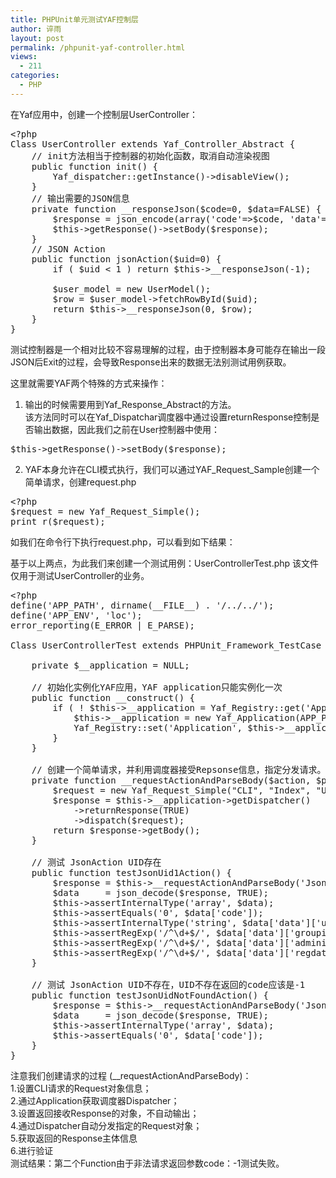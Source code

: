 ```yaml
---
title: PHPUnit单元测试YAF控制层
author: 谇雨
layout: post
permalink: /phpunit-yaf-controller.html
views:
  - 211
categories:
  - PHP
---
```

在Yaf应用中，创建一个控制层UserController：

<pre class="lang:php decode:true " >&lt;?php
Class UserController extends Yaf_Controller_Abstract {
    // init方法相当于控制器的初始化函数，取消自动渲染视图
    public function init() {
        Yaf_dispatcher::getInstance()-&gt;disableView();
    }
    // 输出需要的JSON信息
    private function __responseJson($code=0, $data=FALSE) {
        $response = json_encode(array('code'=&gt;$code, 'data'=&gt;$data));
        $this-&gt;getResponse()-&gt;setBody($response);
    }
    // JSON Action
    public function jsonAction($uid=0) {
        if ( $uid &lt; 1 ) return $this-&gt;__responseJson(-1);

        $user_model = new UserModel();
        $row = $user_model-&gt;fetchRowById($uid);
        return $this-&gt;__responseJson(0, $row);
    }
}</pre>

<!--more-->

  
测试控制器是一个相对比较不容易理解的过程，由于控制器本身可能存在输出一段JSON后Exit的过程，会导致Response出来的数据无法别测试用例获取。

这里就需要YAF两个特殊的方式来操作：

1. 输出的时候需要用到Yaf\_Response\_Abstract的方法。  
该方法同时可以在Yaf_Dispatchar调度器中通过设置returnResponse控制是否输出数据，因此我们之前在User控制器中使用：

<pre class="lang:php decode:true " >$this-&gt;getResponse()-&gt;setBody($response);</pre>

2. YAF本身允许在CLI模式执行，我们可以通过YAF\_Request\_Sample创建一个简单请求，创建request.php

<pre class="lang:php decode:true " >&lt;?php
$request = new Yaf_Request_Simple();
print_r($request);</pre>

如我们在命令行下执行request.php，可以看到如下结果：  
[<img src="http://www.crackedzone.com/wp-content/uploads/2014/01/TestYafCli.jpg" alt="" title="TestYafCli" class="alignnone size-full wp-image-953" />][1]

基于以上两点，为此我们来创建一个测试用例：UserControllerTest.php 该文件仅用于测试UserController的业务。

<pre class="lang:php decode:true " >&lt;?php
define('APP_PATH', dirname(__FILE__) . '/../../');
define('APP_ENV', 'loc');
error_reporting(E_ERROR | E_PARSE);

Class UserControllerTest extends PHPUnit_Framework_TestCase {

    private $__application = NULL;
    
    // 初始化实例化YAF应用，YAF application只能实例化一次
    public function __construct() {
        if ( ! $this-&gt;__application = Yaf_Registry::get('Application') ) {
            $this-&gt;__application = new Yaf_Application(APP_PATH."/config/application.ini", APP_ENV);
            Yaf_Registry::set('Application', $this-&gt;__application);
        }
    }

    // 创建一个简单请求，并利用调度器接受Repsonse信息，指定分发请求。
    private function __requestActionAndParseBody($action, $params=array()) {
        $request = new Yaf_Request_Simple("CLI", "Index", "User", $action, $params);
        $response = $this-&gt;__application-&gt;getDispatcher()
            -&gt;returnResponse(TRUE)
            -&gt;dispatch($request);
        return $response-&gt;getBody();
    }

    // 测试 JsonAction UID存在
    public function testJsonUid1Action() {
        $response = $this-&gt;__requestActionAndParseBody('Json', array('uid'=&gt;1));
        $data     = json_decode($response, TRUE);
        $this-&gt;assertInternalType('array', $data);
        $this-&gt;assertEquals('0', $data['code']);
        $this-&gt;assertInternalType('string', $data['data']['username']);
        $this-&gt;assertRegExp('/^\d+$/', $data['data']['groupid']);
        $this-&gt;assertRegExp('/^\d+$/', $data['data']['adminid']);
        $this-&gt;assertRegExp('/^\d+$/', $data['data']['regdate']);
    }

    // 测试 JsonAction UID不存在，UID不存在返回的code应该是-1
    public function testJsonUidNotFoundAction() {
        $response = $this-&gt;__requestActionAndParseBody('Json');
        $data     = json_decode($response, TRUE);
        $this-&gt;assertInternalType('array', $data);
        $this-&gt;assertEquals('0', $data['code']);
    }
}</pre>

注意我们创建请求的过程 (__requestActionAndParseBody)：  
1.设置CLI请求的Request对象信息；  
2.通过Application获取调度器Dispatcher；  
3.设置返回接收Response的对象，不自动输出；  
4.通过Dispatcher自动分发指定的Request对象；  
5.获取返回的Response主体信息  
6.进行验证  
测试结果：第二个Function由于非法请求返回参数code：-1测试失败。

[<img src="http://www.crackedzone.com/wp-content/uploads/2014/01/TestYafController.jpg" alt="" title="TestYafController" class="alignnone size-full wp-image-954" />][2]

 [1]: http://www.crackedzone.com/wp-content/uploads/2014/01/TestYafCli.jpg
 [2]: http://www.crackedzone.com/wp-content/uploads/2014/01/TestYafController.jpg